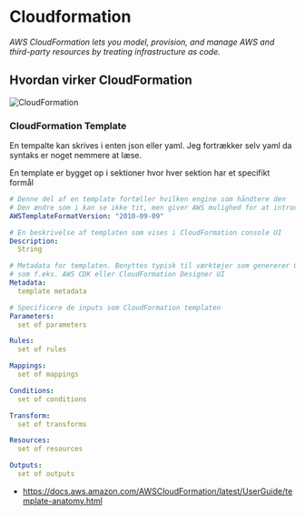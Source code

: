 # Cloudformation

*AWS CloudFormation lets you model, provision, and manage AWS and third-party resources by treating infrastructure as code.*

## Hvordan virker CloudFormation

![CloudFormation](https://d1.awsstatic.com/Products/product-name/diagrams/product-page-diagram_CloudFormation.ad3a4c93b4fdd3366da3da0de4fb084d89a5d761.png)

### CloudFormation Template

En tempalte kan skrives i enten json eller yaml. Jeg fortrækker selv yaml da syntaks er noget nemmere at læse.

En template er bygget op i sektioner hvor hver sektion har et specifikt formål

```yaml
# Denne del af en template fortæller hvilken engine som håndtere den
# Den ændre som i kan se ikke tit, men giver AWS mulighed for at introduksere breaking changes
AWSTemplateFormatVersion: "2010-09-09"

# En beskrivelse af templaten som vises i CloudFormation console UI
Description:
  String

# Metadata for templaten. Benyttes typisk til værktøjer som genererer CloudFormation templates
# som f.eks. AWS CDK eller CloudFormation Designer UI
Metadata:
  template metadata

# Specificere de inputs som CloudFormation templaten
Parameters:
  set of parameters

Rules:
  set of rules

Mappings:
  set of mappings

Conditions:
  set of conditions

Transform:
  set of transforms

Resources:
  set of resources

Outputs:
  set of outputs
```

- https://docs.aws.amazon.com/AWSCloudFormation/latest/UserGuide/template-anatomy.html


